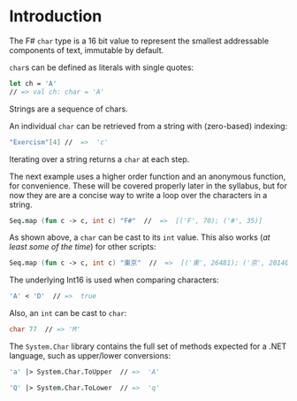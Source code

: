 # Introduction

The F# `char` type is a 16 bit value to represent the smallest addressable components of text, immutable by default.

`char`s can be defined as literals with single quotes:

```fsharp
let ch = 'A'
// => val ch: char = 'A'
```

Strings are a sequence of chars.

An individual `char` can be retrieved from a string with (zero-based) indexing:

```fsharp
"Exercism"[4] //  =>  'c'
```

Iterating over a string returns a `char` at each step.

The next example uses a higher order function and an anonymous function, for convenience.
These will be covered properly later in the syllabus, but for now they are are a concise way to write a loop over the characters in a string.

```fsharp
Seq.map (fun c -> c, int c) "F#"  //  =>  [('F', 70); ('#', 35)]
```

As shown above, a `char` can be cast to its `int` value.
This also works (*at least some of the time*) for other scripts:

```fsharp
Seq.map (fun c -> c, int c) "東京"  //  =>  [('東', 26481); ('京', 20140)]
```

The underlying Int16 is used when comparing characters:

```fsharp
'A' < 'D'  // =>  true
```

Also, an `int` can be cast to `char`:

```fsharp
char 77  // => 'M'
```

The `System.Char` library contains the full set of methods expected for a .NET language, such as upper/lower conversions:

```fsharp
'a' |> System.Char.ToUpper  // =>  'A'

'Q' |> System.Char.ToLower  // =>  'q'
```
